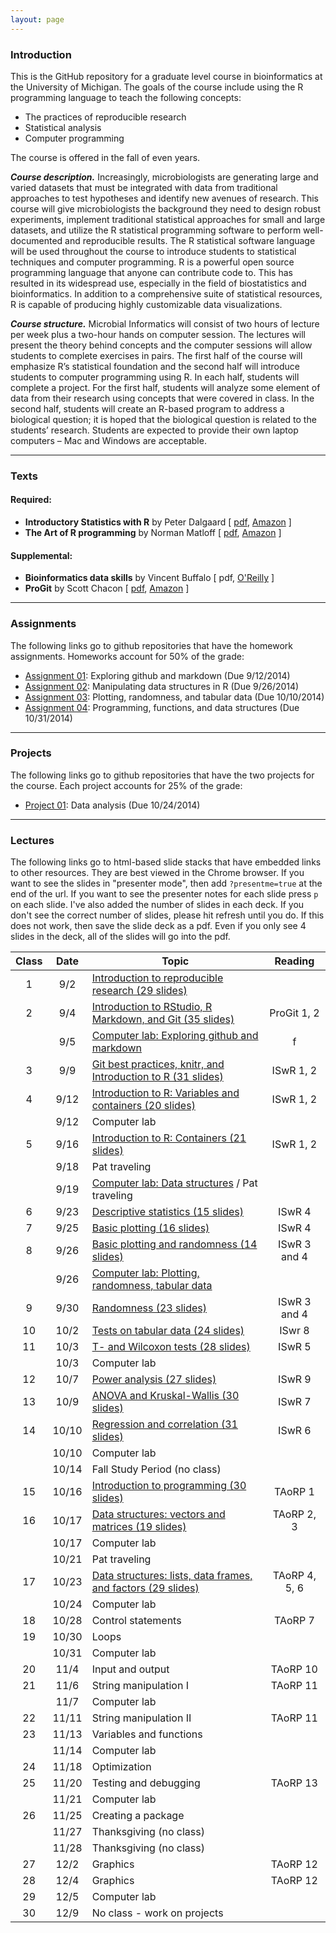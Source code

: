 ```yaml
---
layout: page
---
```


### Introduction
This is the GitHub repository for a graduate level course in bioinformatics at the University of Michigan. The goals of the course include using the R programming language to teach the following concepts:

* The practices of reproducible research
* Statistical analysis
* Computer programming

The course is offered in the fall of even years.

***Course description.***  Increasingly, microbiologists are generating large and varied datasets that must be integrated with data from traditional approaches to test hypotheses and identify new avenues of research.  This course will give microbiologists the background they need to design robust experiments, implement traditional statistical approaches for small and large datasets, and utilize the R statistical programming software to perform well-documented and reproducible results.  The R statistical software language will be used throughout the course to introduce students to statistical techniques and computer programming.  R is a powerful open source programming language that anyone can contribute code to.  This has resulted in its widespread use, especially in the field of biostatistics and bioinformatics.  In addition to a comprehensive suite of statistical resources, R is capable of producing highly customizable data visualizations.

***Course structure.***  Microbial Informatics will consist of two hours of lecture per week plus a two-hour hands on computer session.  The lectures will present the theory behind concepts and the computer sessions will allow students to complete exercises in pairs.  The first half of the course will emphasize R’s statistical foundation and the second half will introduce students to computer programming using R.  In each half, students will complete a project.  For the first half, students will analyze some element of data from their research using concepts that were covered in class.  In the second half, students will create an R-based program to address a biological question; it is hoped that the biological question is related to the students’ research.  Students are expected to provide their own laptop computers – Mac and Windows are acceptable.

----

### Texts

#### Required:
* **Introductory Statistics with R** by Peter Dalgaard [ [pdf](http://www.academia.dk/BiologiskAntropologi/Epidemiologi/PDF/Introductory_Statistics_with_R__2nd_ed.pdf), [Amazon](http://www.amazon.com/Introductory-Statistics-R-Computing/dp/0387954759) ]  
* **The Art of R programming** by Norman Matloff [ [pdf](http://www.google.com/url?sa=t&rct=j&q=&esrc=s&source=web&cd=1&ved=0CCAQFjAA&url=http%3A%2F%2Fsens.tistory.com%2Fattachment%2Fcfile8.uf%402375DC3D515423F9110CA1.pdf&ei=E-8FVO6dAYmnggSttoD4Bg&usg=AFQjCNE1UmWRG3i9ugNDSXN2WjRSTkkUjA&sig2=U958L8LG42vuhHdPKKBHHw&bvm=bv.74115972,d.eXY), [Amazon](http://www.amazon.com/Art-Programming-Statistical-Software-Design/dp/1593273843/ref=sr_1_1?s=books&ie=UTF8&qid=1409674972&sr=1-1&keywords=the+art+of+r+programming) ]  

#### Supplemental:
* **Bioinformatics data skills** by Vincent Buffalo [ pdf, [O'Reilly](http://shop.oreilly.com/product/0636920030157.do) ]  
* **ProGit** by Scott Chacon [ [pdf](http://git-scm.com/book), [Amazon](http://www.amazon.com/Pro-Git-Scott-Chacon/dp/1430218339) ]  

----

### Assignments
The following links go to github repositories that have the homework assignments. Homeworks account for 50% of the grade:

* [Assignment 01](https://github.com/microbialinformatics/assignment01): Exploring github and markdown (Due 9/12/2014)
* [Assignment 02](https://github.com/microbialinformatics/assignment02): Manipulating data structures in R (Due 9/26/2014)
* [Assignment 03](https://github.com/microbialinformatics/assignment03): Plotting, randomness, and tabular data (Due 10/10/2014)
* [Assignment 04](https://github.com/microbialinformatics/assignment04): Programming, functions, and data structures (Due 10/31/2014)


----

### Projects
The following links go to github repositories that have the two projects for the course. Each project accounts for 25% of the grade:

* [Project 01](https://github.com/microbialinformatics/project1): Data analysis (Due 10/24/2014)

----

### Lectures
The following links go to html-based slide stacks that have embedded links to other resources. They are best viewed in the Chrome browser. If you want to see the slides in "presenter mode", then add `?presentme=true` at the end of the url. If you want to see the presenter notes for each slide press `p` on each slide. I've also added the number of slides in each deck. If you don't see the correct number of slides, please hit refresh until you do. If this does not work, then save the slide deck as a pdf. Even if you only see 4 slides in the deck, all of the slides will go into the pdf.


Class	|	Date	|	Topic	|	Reading
:------:|:---------:|-----------|:----------:
1	|	9/2	|	[Introduction to reproducible research (29 slides)](slides/Lecture01)	|
2	|	9/4	|	[Introduction to RStudio, R Markdown, and Git (35 slides)](slides/Lecture02)	|	ProGit 1, 2
	|	9/5	|	[Computer lab: Exploring github and markdown](https://github.com/microbialinformatics/assignment01)	| f
3	|	9/9	|	[Git best practices, knitr, and Introduction to R (31 slides)](slides/Lecture03)	|	ISwR 1, 2
4	|	9/12	|	[Introduction to R: Variables and containers (20 slides)](slides/Lecture04)  | ISwR 1, 2
	|	9/12	|	Computer lab	|
5	|	9/16	|	[Introduction to R: Containers (21 slides)](slides/Lecture05)  | ISwR 1, 2
	|	9/18	|   Pat traveling	|
	|	9/19	|	[Computer lab: Data structures](https://github.com/microbialinformatics/assignment02) / Pat traveling   |
6   |   9/23    |	[Descriptive statistics (15 slides)](slides/Lecture06)	|	ISwR 4
7	|	9/25	|	[Basic plotting (16 slides)](slides/Lecture07)		|	ISwR 4
8	|	9/26	|	[Basic plotting and randomness (14 slides)](slides/Lecture08)	|	ISwR 3 and 4
	|	9/26	|	[Computer lab: Plotting, randomness, tabular data](https://github.com/microbialinformatics/assignment03) 	|
9	|	9/30	|	[Randomness (23 slides)](slides/Lecture09)	|	ISwR 3 and 4
10  |   10/2    |   [Tests on tabular data (24 slides)](slides/Lecture10)  |  ISwr 8
11	|	10/3	|	[T- and Wilcoxon tests (28 slides)](slides/Lecture11)	|	ISwR 5
	|	10/3	|	Computer lab	|
12	|	10/7	|	[Power analysis (27 slides)](slides/Lecture12)	|	ISwR 9
13	|	10/9	|	[ANOVA and Kruskal-Wallis (30 slides)](slides/Lecture13)	|	ISwR 7
14	|	10/10	|	[Regression and correlation (31 slides)](slides/Lecture14)	|	ISwR 6
	|	10/10	|	Computer lab	|
	|	10/14	|	Fall Study Period (no class)	|
15	|	10/16	|	[Introduction to programming (30 slides)](slides/Lecture15)	|	TAoRP 1
16  |   10/17   |   [Data structures: vectors and matrices (19 slides)](slides/Lecture16)	|	TAoRP 2, 3
	|	10/17	|	Computer lab	|
	|	10/21	|	Pat traveling |
17  |   10/23   |   [Data structures: lists, data frames, and factors (29 slides)](slides/Lecture17)	|	TAoRP 4, 5, 6
	|	10/24	|	Computer lab	|
18	|	10/28	|	Control statements	|	TAoRP 7
19	|	10/30	| Loops
	|	10/31	|	Computer lab	|
20	|	11/4	|	Input and output	|	TAoRP 10
21	|	11/6	|	String manipulation I	|	TAoRP 11
	|	11/7	|	Computer lab	|
22	|	11/11	|	String manipulation II	|	TAoRP 11
23	|	11/13	|	Variables and functions	|
	|	11/14	|	Computer lab	|
24	|	11/18	|	Optimization	|
25	|	11/20	|	Testing and debugging	|	TAoRP 13
	|	11/21	|	Computer lab	|
26	|	11/25	|	Creating a package	|
	|	11/27	|	Thanksgiving (no class)	|
	|	11/28	|	Thanksgiving (no class)	|
27	|	12/2	|	Graphics	|	TAoRP 12
28	|	12/4	|	Graphics	|	TAoRP 12
29	|	12/5	|	Computer lab	|
30	|	12/9	| No class - work on projects |
